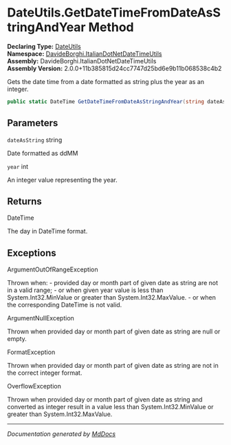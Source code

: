 ﻿<!--  
  <auto-generated>   
    The contents of this file were generated by a tool.  
    Changes to this file may be list if the file is regenerated  
  </auto-generated>   
-->

# DateUtils.GetDateTimeFromDateAsStringAndYear Method

**Declaring Type:** [DateUtils](../index.md)  
**Namespace:** [DavideBorghi.ItalianDotNetDateTimeUtils](../../index.md)  
**Assembly:** DavideBorghi.ItalianDotNetDateTimeUtils  
**Assembly Version:** 2.0.0+11b385815d24cc7747d25bd6e9b11b068538c4b2

Gets the date time from a date formatted as string plus the year as an integer.

```csharp
public static DateTime GetDateTimeFromDateAsStringAndYear(string dateAsString, int year);
```

## Parameters

`dateAsString`  string

Date formatted as ddMM

`year`  int

An integer value representing the year.

## Returns

DateTime

The day in DateTime format.

## Exceptions

ArgumentOutOfRangeException

Thrown when:              \- provided day or month part of given date as string are not in a valid range;              \- or when given year value is less than System.Int32.MinValue or greater than System.Int32.MaxValue.              \- or when the corresponding DateTime is not valid.

ArgumentNullException

Thrown when provided day or month part of given date as string are null or empty.

FormatException

Thrown when provided day or month part of given date as string are not in the correct integer format.

OverflowException

Thrown when provided day or month part of given date as string and converted as integer              result in a value less than System.Int32.MinValue or greater than System.Int32.MaxValue.

___

*Documentation generated by [MdDocs](https://github.com/ap0llo/mddocs)*
